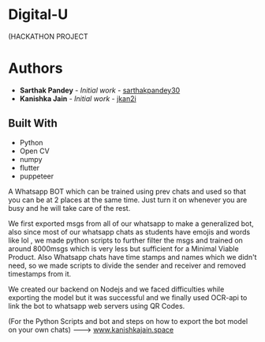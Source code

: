 # Digital-U
(HACKATHON PROJECT
# Authors

* **Sarthak Pandey** - *Initial work* - [sarthakpandey30](https://github.com/sarthakpandey30)
* **Kanishka Jain** - *Initial work* - [jkan2i](https://github.com/jkan2i)
## Built With
* Python
* Open CV
* numpy
* flutter 
* puppeteer

A Whatsapp BOT which can be trained using prev chats and used so that you can be at 2 places at the same time.
Just turn it on whenever you are busy and he will take care of the rest.

We first exported msgs from all of our whatsapp to make a generalized bot, also since most of our whatsapp chats as students have 
emojis and words like lol , we made python scripts to further filter the msgs and trained on around 8000msgs which is very less but 
sufficient for a Minimal Viable Product. Also Whatsapp chats have time stamps and names which we didn't need, so we made scripts to
divide the sender and receiver and removed timestamps from it. 

We created our backend on Nodejs and we faced difficulties while exporting the model but it was successful and we finally used OCR-api
to link the bot to whatsapp web servers using QR Codes.

(For the Python Scripts and bot and steps on how to export the bot model on your own chats) ---> www.kanishkajain.space
